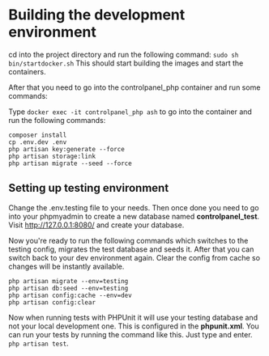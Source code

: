 # Building the development environment

cd into the project directory and run the following command: `sudo sh bin/startdocker.sh`
This should start building the images and start the containers.

After that you need to go into the controlpanel_php container and run some commands:

Type `docker exec -it controlpanel_php ash` to go into the container and run the following commands:

```shell
composer install
cp .env.dev .env
php artisan key:generate --force
php artisan storage:link
php artisan migrate --seed --force
```

## Setting up testing environment

Change the .env.testing file to your needs. Then once done you need to go into your phpmyadmin to create a new database named __controlpanel_test__.
Visit http://127.0.0.1:8080/ and create your database.

Now you're ready to run the following commands which switches to the testing config, migrates the test database and seeds it.
After that you can switch back to your dev environment again. Clear the config from cache so changes will be instantly available.

```shell
php artisan migrate --env=testing
php artisan db:seed --env=testing
php artisan config:cache --env=dev
php artisan config:clear
```

Now when running tests with PHPUnit it will use your testing database and not your local development one.
This is configured in the __phpunit.xml__. You can run your tests by running the command like this. Just type and enter.
`php artisan test`.



